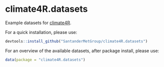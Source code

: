 # climate4R.datasets
Example datasets for [climate4R](https://github.com/SantanderMetGroup/climate4R).

For a quick installation, please use:

```R
devtools::install_github("SantanderMetGroup/climate4R.datasets")
```

For an overview of the available datasets, after package install, please use:

```R
data(package = "climate4R.datasets")
```

